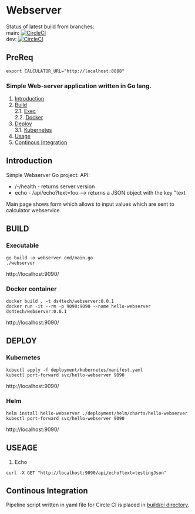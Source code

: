 # Webserver

Status of latest build from branches:<br/> 
main:
[![CircleCI](https://dl.circleci.com/status-badge/img/gh/ds4tech/finesse-frontend/tree/main.svg?style=svg)](https://dl.circleci.com/status-badge/redirect/gh/ds4tech/finesse-frontend/tree/main)
<br/>
dev:
[![CircleCI](https://dl.circleci.com/status-badge/img/gh/ds4tech/finesse-frontend/tree/dev.svg?style=svg)](https://dl.circleci.com/status-badge/redirect/gh/ds4tech/finesse-frontend/tree/dev)


## PreReq
```
export CALCULATOR_URL="http://localhost:8888"
```

### Simple Web-server application written in Go lang.

1. [Introduction](#intro)
2. [Build](#build) <br>
   2.1. [Exec](#build.exe) <br>
   2.2. [Docker](#build.docker)
3. [Deploy](#deploy) <br>
 3.1. [Kubernetes](#deploy.k8s) <br>
4. [Usage](#usage)
5. [Continous Integration](#ci)


## Introduction <a name="intro"></a>

Simple Webserver Go project:<a name="intro"></a>
API:
- /-/health - returns server version 
- echo - /api/echo?text=foo --> returns a JSON object with the key "text

Main page shows form which allows to input values which are sent to calculator webservice.

## BUILD <a name="build"></a>

### Executable <a name="build.exe"></a>
```
go build -o webserver cmd/main.go 
./webserver
```

http://localhost:9090/

### Docker container <a name="build.docker"></a>
```
docker build . -t ds4tech/webserver:0.0.1
docker run -it --rm -p 9090:9090 --name hello-webserver ds4tech/webserver:0.0.1
```

http://localhost:9090/

## DEPLOY <a name="deploy"></a>

### Kubernetes <a name="deploy.k8s"></a>
```
kubectl apply -f deployment/kubernetes/manifest.yaml
kubectl port-forward svc/hello-webserver 9090
```

http://localhost:9090/

### Helm <a name="deploy.k8s"></a>
```
helm install hello-webserver ./deployment/helm/charts/hello-webserver
kubectl port-forward svc/hello-webserver 9090
```

http://localhost:9090/

## USEAGE <a name="usage"></a>

1. Echo
```
curl -X GET "http://localhost:9090/api/echo?text=testingJson"
```

## Continous Integration <a name="ci"></a>
Pipeline script written in yaml file for Circle CI is placed in [build/ci directory](https://github.com/ds4tech/covantis-sre/blob/main/.circleci/config.yml).  <br>
